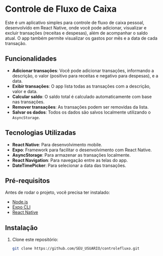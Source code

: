 # Controle de Fluxo de Caixa

Este é um aplicativo simples para controle de fluxo de caixa pessoal, desenvolvido em React Native, onde você pode adicionar, visualizar e excluir transações (receitas e despesas), além de acompanhar o saldo atual. O app também permite visualizar os gastos por mês e a data de cada transação.

## Funcionalidades

- **Adicionar transações**: Você pode adicionar transações, informando a descrição, o valor (positivo para receitas e negativo para despesas), e a data.
- **Exibir transações**: O app lista todas as transações com a descrição, valor e data.
- **Calcular saldo**: O saldo total é calculado automaticamente com base nas transações.
- **Remover transações**: As transações podem ser removidas da lista.
- **Salvar os dados**: Todos os dados são salvos localmente utilizando o `AsyncStorage`.

## Tecnologias Utilizadas

- **React Native**: Para desenvolvimento mobile.
- **Expo**: Framework para facilitar o desenvolvimento com React Native.
- **AsyncStorage**: Para armazenar as transações localmente.
- **React Navigation**: Para navegação entre as telas do app.
- **DateTimePicker**: Para selecionar a data das transações.

## Pré-requisitos

Antes de rodar o projeto, você precisa ter instalado:

- [Node.js](https://nodejs.org/)
- [Expo CLI](https://docs.expo.dev/get-started/installation/)
- [React Native](https://reactnative.dev/docs/environment-setup)

## Instalação

1. Clone este repositório:

   ```bash
   git clone https://github.com/SEU_USUARIO/controlefluxo.git

